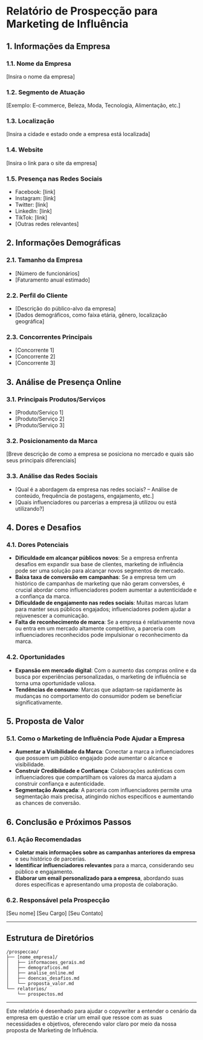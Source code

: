 # Relatório de Prospecção para Marketing de Influência

## 1. Informações da Empresa

### 1.1. Nome da Empresa
[Insira o nome da empresa]

### 1.2. Segmento de Atuação
[Exemplo: E-commerce, Beleza, Moda, Tecnologia, Alimentação, etc.]

### 1.3. Localização
[Insira a cidade e estado onde a empresa está localizada]

### 1.4. Website
[Insira o link para o site da empresa]

### 1.5. Presença nas Redes Sociais
- Facebook: [link]
- Instagram: [link]
- Twitter: [link]
- LinkedIn: [link]
- TikTok: [link]
- [Outras redes relevantes]

## 2. Informações Demográficas

### 2.1. Tamanho da Empresa
- [Número de funcionários]
- [Faturamento anual estimado]

### 2.2. Perfil do Cliente
- [Descrição do público-alvo da empresa]
- [Dados demográficos, como faixa etária, gênero, localização geográfica]

### 2.3. Concorrentes Principais
- [Concorrente 1]
- [Concorrente 2]
- [Concorrente 3]

## 3. Análise de Presença Online

### 3.1. Principais Produtos/Serviços
- [Produto/Serviço 1]
- [Produto/Serviço 2]
- [Produto/Serviço 3]

### 3.2. Posicionamento da Marca
[Breve descrição de como a empresa se posiciona no mercado e quais são seus principais diferenciais]

### 3.3. Análise das Redes Sociais
- [Qual é a abordagem da empresa nas redes sociais? – Análise de conteúdo, frequência de postagens, engajamento, etc.]
- [Quais influenciadores ou parcerias a empresa já utilizou ou está utilizando?]

## 4. Dores e Desafios

### 4.1. Dores Potenciais
- **Dificuldade em alcançar públicos novos**: Se a empresa enfrenta desafios em expandir sua base de clientes, marketing de influência pode ser uma solução para alcançar novos segmentos de mercado.
- **Baixa taxa de conversão em campanhas**: Se a empresa tem um histórico de campanhas de marketing que não geram conversões, é crucial abordar como influenciadores podem aumentar a autenticidade e a confiança da marca.
- **Dificuldade de engajamento nas redes sociais**: Muitas marcas lutam para manter seus públicos engajados; influenciadores podem ajudar a rejuvenescer a comunicação.
- **Falta de reconhecimento de marca**: Se a empresa é relativamente nova ou entra em um mercado altamente competitivo, a parceria com influenciadores reconhecidos pode impulsionar o reconhecimento da marca.

### 4.2. Oportunidades
- **Expansão em mercado digital**: Com o aumento das compras online e da busca por experiências personalizadas, o marketing de influência se torna uma oportunidade valiosa.
- **Tendências de consumo**: Marcas que adaptam-se rapidamente às mudanças no comportamento do consumidor podem se beneficiar significativamente.

## 5. Proposta de Valor

### 5.1. Como o Marketing de Influência Pode Ajudar a Empresa
- **Aumentar a Visibilidade da Marca**: Conectar a marca a influenciadores que possuem um público engajado pode aumentar o alcance e visibilidade.
- **Construir Credibilidade e Confiança**: Colaborações autênticas com influenciadores que compartilham os valores da marca ajudam a construir confiança e autenticidade.
- **Segmentação Avançada**: A parceria com influenciadores permite uma segmentação mais precisa, atingindo nichos específicos e aumentando as chances de conversão.

## 6. Conclusão e Próximos Passos

### 6.1. Ação Recomendadas
- **Coletar mais informações sobre as campanhas anteriores da empresa** e seu histórico de parcerias.
- **Identificar influenciadores relevantes** para a marca, considerando seu público e engajamento.
- **Elaborar um email personalizado para a empresa**, abordando suas dores específicas e apresentando uma proposta de colaboração.

### 6.2. Responsável pela Prospecção
[Seu nome]
[Seu Cargo]
[Seu Contato]

---

## Estrutura de Diretórios

```plaintext
/prospeccao/
├── [nome_empresa]/
│   ├── informacoes_gerais.md
│   ├── demograficos.md
│   ├── analise_online.md
│   ├── doencas_desafios.md
│   └── proposta_valor.md
└── relatorios/
    └── prospectos.md
```

---

Este relatório é desenhado para ajudar o copywriter a entender o cenário da empresa em questão e criar um email que ressoe com as suas necessidades e objetivos, oferecendo valor claro por meio da nossa proposta de Marketing de Influência.